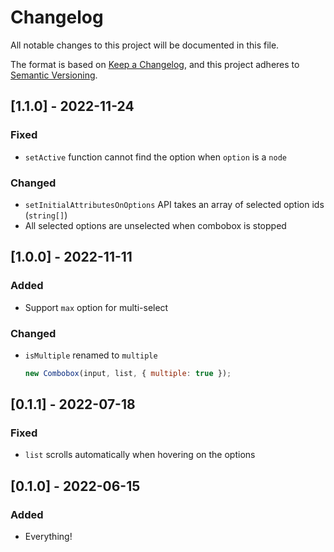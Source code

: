 # Changelog

All notable changes to this project will be documented in this file.

The format is based on [Keep a Changelog](https://keepachangelog.com/en/1.0.0/),
and this project adheres to [Semantic Versioning](https://semver.org/spec/v2.0.0.html).

## [1.1.0] - 2022-11-24

### Fixed

- `setActive` function cannot find the option when `option` is a `node`

### Changed

- `setInitialAttributesOnOptions` API takes an array of selected option ids (`string[]`)
- All selected options are unselected when combobox is stopped

## [1.0.0] - 2022-11-11

### Added

- Support `max` option for multi-select

### Changed

- `isMultiple` renamed to `multiple`
  ```js
  new Combobox(input, list, { multiple: true });
  ```

## [0.1.1] - 2022-07-18

### Fixed

- `list` scrolls automatically when hovering on the options

## [0.1.0] - 2022-06-15

### Added

- Everything!

